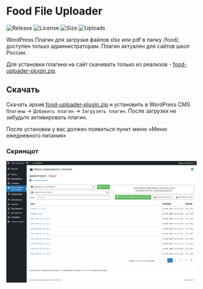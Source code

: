 # Food File Uploader

![Release](https://img.shields.io/github/v/release/ProjectSoft-STUDIONIONS/food-uploader-plugin?style=for-the-badge)
![License](https://img.shields.io/github/license/ProjectSoft-STUDIONIONS/food-uploader-plugin?style=for-the-badge)
![Size](https://img.shields.io/github/repo-size/ProjectSoft-STUDIONIONS/food-uploader-plugin?style=for-the-badge)
![Uploads](https://img.shields.io/github/downloads/ProjectSoft-STUDIONIONS/food-uploader-plugin/total?style=for-the-badge)

WordPress Плагин для загрузки файлов xlsx или pdf в папку /food/, доступен только администраторам. Плагин актуален для сайтов школ России.

Для установки плагина на сайт скачивать только из реализов - [food-uploader-plugin.zip](../../releases/latest/download/food-uploader-plugin.zip).

## Скачать

Скачать архив [food-uploader-plugin.zip](../../releases/latest/download/food-uploader-plugin.zip) и установить в WordPress CMS `Плагины` -> `Добавить плагин` -> `Загрузить плагин`. После загрузки не забудьте активировать плагин.

После установки у вас должен появиться пункт меню «Меню ежедневного питания»

### Скринщот

![XLSX в директорию food](screenshot.png?raw=true)

[comment]: <> ( Plugin Name:        Food File Uploader )
[comment]: <> ( Plugin URI:         https://github.com/ProjectSoft-STUDIONIONS/food-uploader-plugin )
[comment]: <> ( Description:        WordPress Плагин для загрузки файлов xlsx или pdf в папку /food/, доступен только администраторам. Плагин актуален для сайтов школ России. )
[comment]: <> ( Version:            2.1.2 )
[comment]: <> ( Author:             Чернышёв Андрей aka ProjectSoft <projectsoft2009@yandex.ru> )
[comment]: <> ( Author URI:         https://github.com/ProjectSoft-STUDIONIONS )
[comment]: <> ( GitHub Plugin URI:  https://github.com/ProjectSoft-STUDIONIONS/food-uploader-plugin )
[comment]: <> ( License:            GPL-2.0 )
[comment]: <> ( License URI:        https://mit-license.org/ )
[comment]: <> ( Donate link:        https://projectsoft.ru/donate/ )
